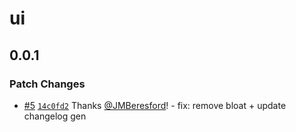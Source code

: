 # ui

## 0.0.1

### Patch Changes

- [#5](https://github.com/JMBeresford/webgpu-kit/pull/5) [`14c0fd2`](https://github.com/JMBeresford/webgpu-kit/commit/14c0fd2cb1cb8b84936879d85103f9be4b07eb33) Thanks [@JMBeresford](https://github.com/JMBeresford)! - fix: remove bloat + update changelog gen

